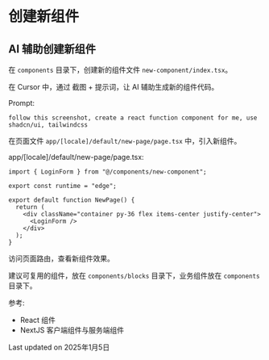 # 创建新组件

## AI 辅助创建新组件

在 `components` 目录下，创建新的组件文件 `new-component/index.tsx`。

在 Cursor 中，通过 截图 + 提示词，让 AI 辅助生成新的组件代码。

Prompt:
```
follow this screenshot, create a react function component for me, use shadcn/ui, tailwindcss
```

在页面文件 `app/[locale]/default/new-page/page.tsx` 中，引入新组件。

app/[locale]/default/new-page/page.tsx:
```tsx
import { LoginForm } from "@/components/new-component";

export const runtime = "edge";

export default function NewPage() {
  return (
    <div className="container py-36 flex items-center justify-center">
      <LoginForm />
    </div>
  );
}
```

访问页面路由，查看新组件效果。

建议可复用的组件，放在 `components/blocks` 目录下，业务组件放在 `components` 目录下。

参考:
- React 组件
- NextJS 客户端组件与服务端组件

Last updated on 2025年1月5日